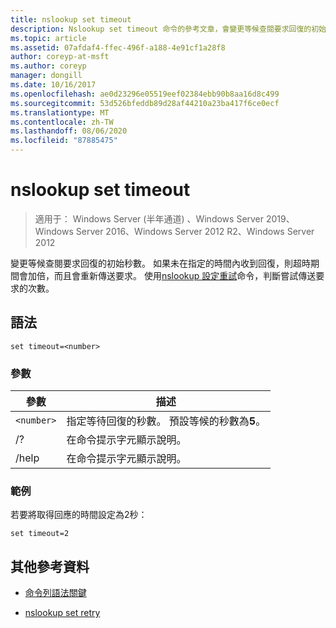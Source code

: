 ```yaml
---
title: nslookup set timeout
description: Nslookup set timeout 命令的參考文章，會變更等候查閱要求回復的初始秒數。
ms.topic: article
ms.assetid: 07afdaf4-ffec-496f-a188-4e91cf1a28f8
author: coreyp-at-msft
ms.author: coreyp
manager: dongill
ms.date: 10/16/2017
ms.openlocfilehash: ae0d23296e05519eef02384ebb90b8aa16d8c499
ms.sourcegitcommit: 53d526bfeddb89d28af44210a23ba417f6ce0ecf
ms.translationtype: MT
ms.contentlocale: zh-TW
ms.lasthandoff: 08/06/2020
ms.locfileid: "87885475"
---
```

# <a name="nslookup-set-timeout"></a>nslookup set timeout

> 適用于： Windows Server (半年通道) 、Windows Server 2019、Windows Server 2016、Windows Server 2012 R2、Windows Server 2012

變更等候查閱要求回復的初始秒數。 如果未在指定的時間內收到回復，則超時期間會加倍，而且會重新傳送要求。 使用[nslookup 設定重試](nslookup-set-retry.md)命令，判斷嘗試傳送要求的次數。

## <a name="syntax"></a>語法

```
set timeout=<number>
```

### <a name="parameters"></a>參數

| 參數 | 描述 |
| ---------- | ---------- |
| `<number>` | 指定等待回復的秒數。 預設等候的秒數為**5**。 |
| /? | 在命令提示字元顯示說明。 |
| /help | 在命令提示字元顯示說明。 |

### <a name="examples"></a>範例

若要將取得回應的時間設定為2秒：

```
set timeout=2
```

## <a name="additional-references"></a>其他參考資料

- [命令列語法關鍵](command-line-syntax-key.md)

- [nslookup set retry](nslookup-set-retry.md)
